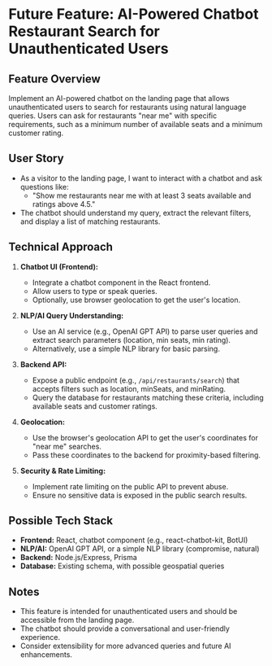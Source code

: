 # Future Feature: AI-Powered Chatbot Restaurant Search for Unauthenticated Users

## Feature Overview
Implement an AI-powered chatbot on the landing page that allows unauthenticated users to search for restaurants using natural language queries. Users can ask for restaurants "near me" with specific requirements, such as a minimum number of available seats and a minimum customer rating.

## User Story
- As a visitor to the landing page, I want to interact with a chatbot and ask questions like:
  - "Show me restaurants near me with at least 3 seats available and ratings above 4.5."
- The chatbot should understand my query, extract the relevant filters, and display a list of matching restaurants.

## Technical Approach
1. **Chatbot UI (Frontend):**
   - Integrate a chatbot component in the React frontend.
   - Allow users to type or speak queries.
   - Optionally, use browser geolocation to get the user's location.

2. **NLP/AI Query Understanding:**
   - Use an AI service (e.g., OpenAI GPT API) to parse user queries and extract search parameters (location, min seats, min rating).
   - Alternatively, use a simple NLP library for basic parsing.

3. **Backend API:**
   - Expose a public endpoint (e.g., `/api/restaurants/search`) that accepts filters such as location, minSeats, and minRating.
   - Query the database for restaurants matching these criteria, including available seats and customer ratings.

4. **Geolocation:**
   - Use the browser's geolocation API to get the user's coordinates for "near me" searches.
   - Pass these coordinates to the backend for proximity-based filtering.

5. **Security & Rate Limiting:**
   - Implement rate limiting on the public API to prevent abuse.
   - Ensure no sensitive data is exposed in the public search results.

## Possible Tech Stack
- **Frontend:** React, chatbot component (e.g., react-chatbot-kit, BotUI)
- **NLP/AI:** OpenAI GPT API, or a simple NLP library (compromise, natural)
- **Backend:** Node.js/Express, Prisma
- **Database:** Existing schema, with possible geospatial queries



## Notes
- This feature is intended for unauthenticated users and should be accessible from the landing page.
- The chatbot should provide a conversational and user-friendly experience.
- Consider extensibility for more advanced queries and future AI enhancements. 